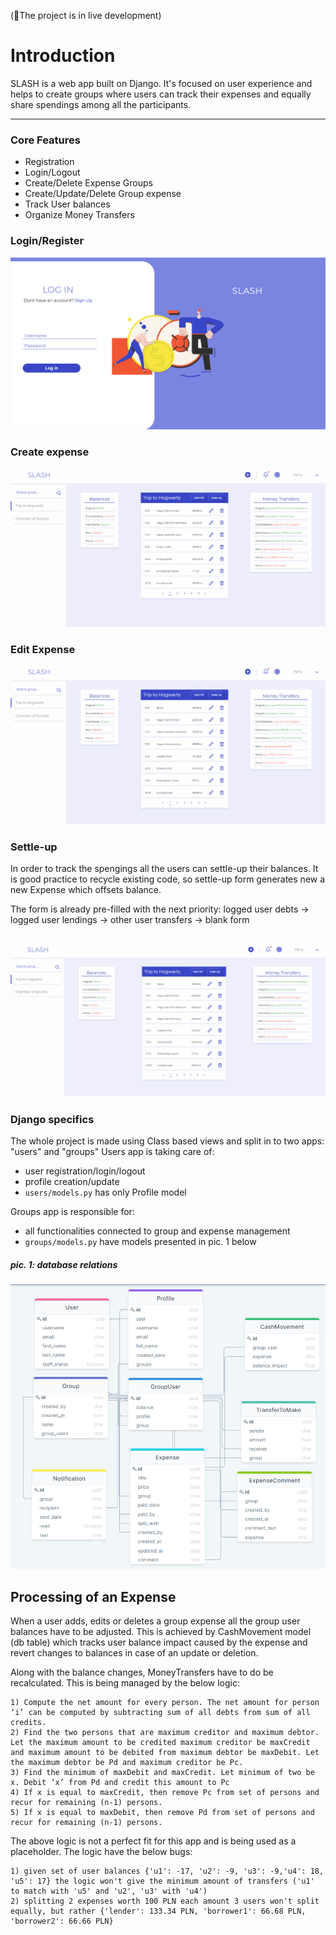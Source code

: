 
(🔴The project is in live development)
# Introduction

SLASH is a web app built on Django. It's focused on user experience and helps to create groups where users can track their expenses and equally share spendings among all the participants.

---
### Core Features
- Registration
- Login/Logout
- Create/Delete Expense Groups
- Create/Update/Delete Group expense
- Track User balances
- Organize Money Transfers
### Login/Register
![](readme/login.gif)
### Create expense
![](readme/add-expense.gif)
### Edit Expense
![](readme/edit-expense.gif)
### Settle-up
In order to track the spengings all the users can settle-up their balances. It is good practice to recycle existing code, so settle-up form generates new a new Expense which offsets balance.

The form is already pre-filled with the next priority: logged user debts -> logged user lendings -> other user transfers -> blank form

![](readme/settle-up.gif)
---

### Django specifics
The whole project is made using Class based views and split in to two apps: "users" and "groups"
Users app is taking care of:
* user registration/login/logout
* profile creation/update
* ```users/models.py``` has only Profile model

Groups app is responsible for:
* all functionalities connected to group and expense management
* ```groups/models.py``` have models presented in pic. 1 below

##### pic. 1: database relations
![](readme/SQL_design.png)

## Processing of an Expense
When a user adds, edits or deletes a group expense all the group user balances have to be adjusted. This is achieved by CashMovement model (db table) which tracks user balance impact caused by the expense and revert changes to balances in case of an update or deletion.

Along with the balance changes, MoneyTransfers have to do be recalculated. This is being managed by the below logic:
```
1) Compute the net amount for every person. The net amount for person ‘i’ can be computed by subtracting sum of all debts from sum of all credits.
2) Find the two persons that are maximum creditor and maximum debtor. Let the maximum amount to be credited maximum creditor be maxCredit and maximum amount to be debited from maximum debtor be maxDebit. Let the maximum debtor be Pd and maximum creditor be Pc.
3) Find the minimum of maxDebit and maxCredit. Let minimum of two be x. Debit ‘x’ from Pd and credit this amount to Pc
4) If x is equal to maxCredit, then remove Pc from set of persons and recur for remaining (n-1) persons.
5) If x is equal to maxDebit, then remove Pd from set of persons and recur for remaining (n-1) persons.
```
The above logic is not a perfect fit for this app and is being used as a placeholder. The logic have the below bugs:
```
1) given set of user balances {'u1': -17, 'u2': -9, 'u3': -9,'u4': 18, 'u5': 17} the logic won't give the minimum amount of transfers ('u1' to match with 'u5' and 'u2', 'u3' with 'u4')
2) splitting 2 expenses worth 100 PLN each amount 3 users won't split equally, but rather {'lender': 133.34 PLN, 'borrower1': 66.68 PLN, 'borrower2': 66.66 PLN}
```
